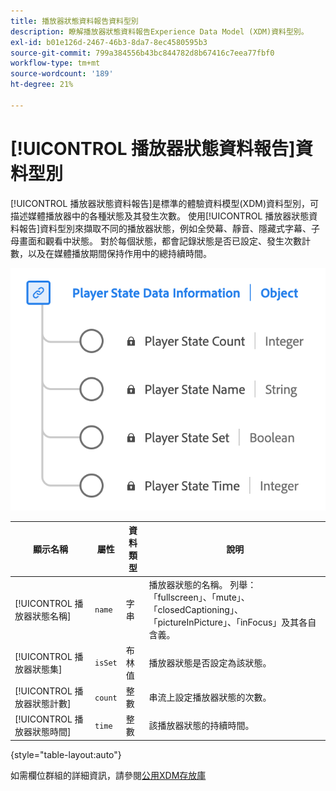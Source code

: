 ```yaml
---
title: 播放器狀態資料報告資料型別
description: 瞭解播放器狀態資料報告Experience Data Model (XDM)資料型別。
exl-id: b01e126d-2467-46b3-8da7-8ec4580595b3
source-git-commit: 799a384556b43bc844782d8b67416c7eea77fbf0
workflow-type: tm+mt
source-wordcount: '189'
ht-degree: 21%

---
```


# [!UICONTROL 播放器狀態資料報告]資料型別

[!UICONTROL 播放器狀態資料報告]是標準的體驗資料模型(XDM)資料型別，可描述媒體播放器中的各種狀態及其發生次數。 使用[!UICONTROL 播放器狀態資料報告]資料型別來擷取不同的播放器狀態，例如全熒幕、靜音、隱藏式字幕、子母畫面和觀看中狀態。 對於每個狀態，都會記錄狀態是否已設定、發生次數計數，以及在媒體播放期間保持作用中的總持續時間。

![播放器狀態資料報告資料型別的圖表。](../images/data-types/player-state-data-information.png)

| 顯示名稱 | 屬性 | 資料類型 | 說明 |
|-------------------|----------------|-----------|----------------------------------------------|
| [!UICONTROL 播放器狀態名稱] | `name` | 字串 | 播放器狀態的名稱。 列舉： 「fullscreen」、「mute」、「closedCaptioning」、「pictureInPicture」、「inFocus」及其各自含義。 |
| [!UICONTROL 播放器狀態集] | `isSet` | 布林值 | 播放器狀態是否設定為該狀態。 |
| [!UICONTROL 播放器狀態計數] | `count` | 整數 | 串流上設定播放器狀態的次數。 |
| [!UICONTROL 播放器狀態時間] | `time` | 整數 | 該播放器狀態的持續時間。 |

{style="table-layout:auto"}

如需欄位群組的詳細資訊，請參閱[公用XDM存放庫](https://github.com/adobe/xdm/blob/master/components/datatypes/playerstatedata.schema.json)
